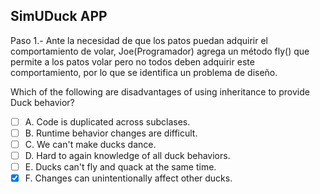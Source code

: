 ## SimUDuck APP

Paso 1.- 
Ante la necesidad de que los patos puedan adquirir el comportamiento de volar,
Joe(Programador) agrega un método fly() que permite a los patos volar pero no todos deben 
adquirir este comportamiento, por lo que se identifica un problema de diseño.

Which of the following are disadvantages of using inheritance to provide Duck behavior?
- [ ] A. Code is duplicated across subclases.
- [ ] B. Runtime behavior changes are difficult.
- [ ] C. We can't make ducks dance.
- [ ] D. Hard to again knowledge of all duck behaviors.
- [ ] E. Ducks can't fly and quack at the same time.
- [X] F. Changes can unintentionally affect other ducks.